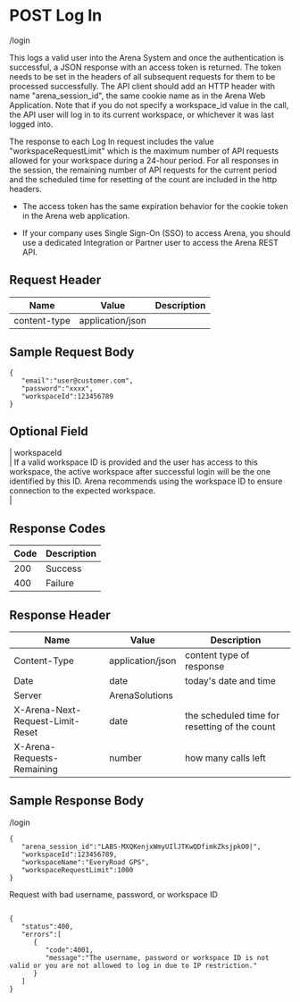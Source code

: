 # POST Log In


/login

This logs a valid user into the Arena System and once the authentication is successful, a JSON response with an access token is returned. The token needs to be set in the headers of all subsequent requests for them to be processed successfully. The API client should add an HTTP header with name "arena_session_id", the same cookie name as in the Arena Web Application. Note that if you do not specify a workspace_id value in the call, the API user will log in to its current workspace, or whichever it was last logged into.

The response to each Log In request includes the value "workspaceRequestLimit" which is the maximum number of API requests allowed for your workspace during a 24\-hour period. For all responses in the session, the remaining number of API requests for the current period and the scheduled time for resetting of the count are included in the http headers.

* The access token has the same expiration behavior for the cookie token in the Arena web application. 

* If your company uses Single Sign\-On \(SSO\) to access Arena, you should use a dedicated Integration or Partner user to access the Arena REST API.

## Request Header

| Name<br> | Value<br> | Description<br> |
|  --- |  --- |  --- | 
| content\-type<br> | application/json<br> |   |

## Sample Request Body
```
{  
   "email":"user@customer.com",
   "password":"xxxx",
   "workspaceId":123456789
}
```
## Optional Field
| workspaceId<br> | If a valid workspace ID is provided and the user has access to this workspace, the active workspace after successful login will be the one identified by this ID. Arena recommends using the workspace ID to ensure connection to the expected workspace.<br> |

## Response Codes

| Code<br> | Description<br> |
|  --- |  --- | 
| 200<br> | Success<br> |
| 400<br> | Failure<br> |

## Response Header

| Name<br> | Value<br> | Description<br> |
|  --- |  --- |  --- | 
| Content\-Type<br> | application/json<br> | content type of response<br> |
| Date<br> | date<br> | today's date and time<br> |
| Server<br> | ArenaSolutions<br> |   |
| X\-Arena\-Next\-Request\-Limit\-Reset<br> | date<br> | the scheduled time for resetting of the count<br> |
| X\-Arena\-Requests\-Remaining<br> | number<br> | how many calls left<br> |

## Sample Response Body


/login

```
{  
   "arena_session_id":"LABS-MXQKenjxWmyUIlJTKwQDfimkZksjpkO0|",
   "workspaceId":123456789,
   "workspaceName":"EveryRoad GPS",
   "workspaceRequestLimit":1000
}
```
Request with bad username, password, or workspace ID

```

{  
   "status":400,
   "errors":[  
      {  
         "code":4001,
         "message":"The username, password or workspace ID is not valid or you are not allowed to log in due to IP restriction."
      }
   ]
}
```
